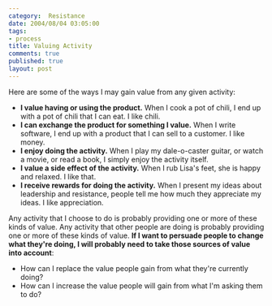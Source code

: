 ```yaml
--- 
category:  Resistance
date: 2004/08/04 03:05:00
tags: 
- process
title: Valuing Activity
comments: true
published: true
layout: post
---
```


<p> Here are some of the ways I may gain value from any given activity: </p>
<ul>
<li>
<strong>I value having or using the product.</strong>  When I cook a pot of chili, I end up with a pot of chili that I can eat.  I like chili.</li>
<li>
<strong>I can exchange the product for something I value.</strong>  When I write software, I end up with a product that I can sell to a customer.  I like money.</li>
<li>
<strong>I enjoy doing the activity.</strong>  When I play my dale-o-caster guitar, or watch a movie, or read a book, I simply enjoy the activity itself.</li>
<li>
<strong>I value a side effect of the activity.</strong>  When I rub Lisa's feet, she is happy and relaxed.  I like that.</li>
<li>
<strong>I receive rewards for doing the activity.</strong>  When I present my ideas about leadership and resistance, people tell me how much they appreciate my ideas.  I like appreciation.</li>
</ul>
<p> Any activity that I choose to do is probably providing one or more of these kinds of value.  Any activity that other people are doing is probably providing one or more of these kinds of value.  <strong>If I want to persuade people to change what they're doing, I will probably need to take those sources of value into account</strong>: </p>
<ul>
<li>How can I replace the value people gain from what they're currently doing?</li>
<li>How can I increase the value people will gain from what I'm asking them to do?</li>
</ul>
